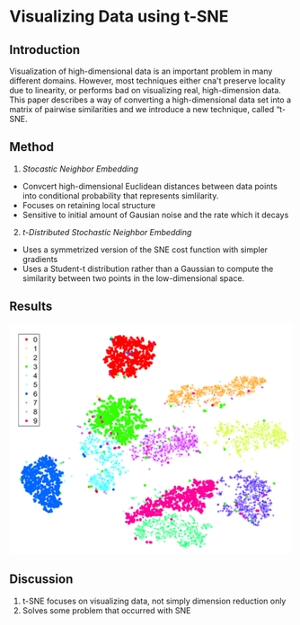 # Visualizing Data using t-SNE

## Introduction

Visualization of high-dimensional data is an important problem in many different domains. However, most techniques either cna't preserve locality due to linearity, or performs bad on visualizing real, high-dimension data. This paper describes a way of converting a high-dimensional data set into a matrix of pairwise similarities and we introduce a new technique, called “t-SNE.

## Method

1. *Stocastic Neighbor Embedding*
- Convcert high-dimensional Euclidean distances between data points into conditional probability that represents simlilarity.
- Focuses on retaining local structure
- Sensitive to initial amount of Gausian noise and the rate which it decays

2. *t-Distributed Stochastic Neighbor Embedding*
- Uses a symmetrized version of the SNE cost function with simpler gradients
- Uses a Student-t distribution rather than a Gaussian to compute the similarity between two points in the low-dimensional space.

## Results

![](./figure/visualizing_data_using_t-sne.png)


## Discussion

1. t-SNE focuses on visualizing data, not simply dimension reduction only
2. Solves some problem that occurred with SNE
